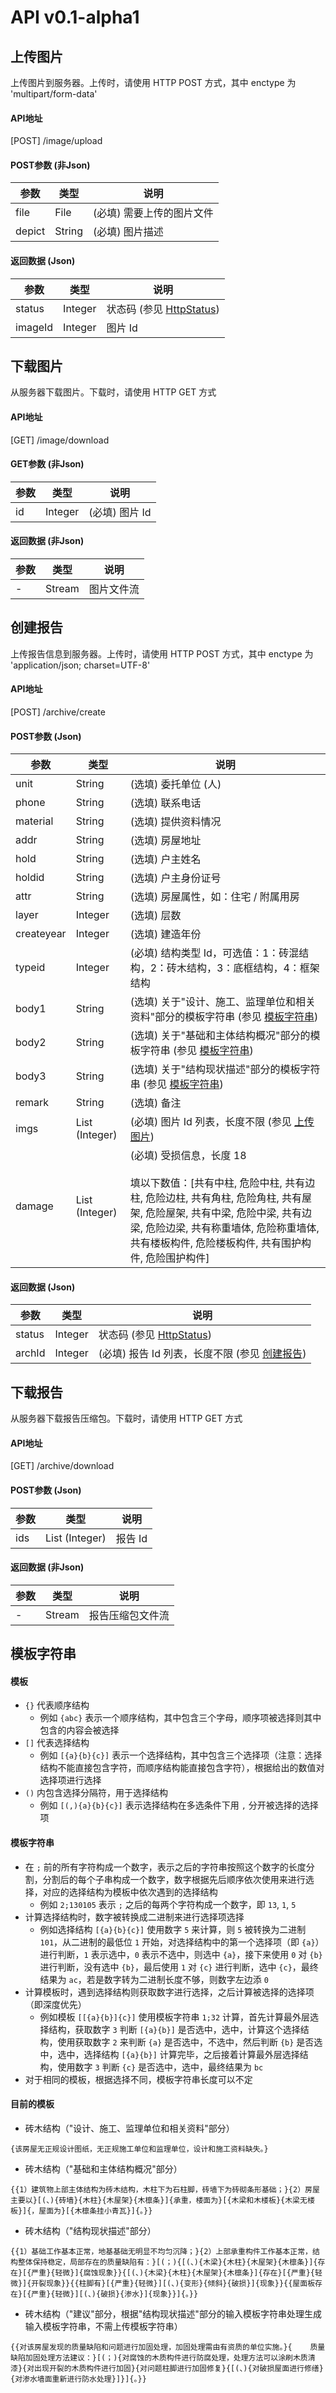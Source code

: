 # API v0.1-alpha1

## **上传图片**
上传图片到服务器。上传时，请使用 HTTP POST 方式，其中 enctype 为 'multipart/form-data'
#### API地址
[POST] /image/upload
#### POST参数 (非Json)
|参数|类型|说明|
|-|-|-|
|file|File|(必填) 需要上传的图片文件|
|depict|String|(必填) 图片描述|
#### 返回数据 (Json)
|参数|类型|说明|
|-|-|-|
|status|Integer|状态码 (参见 [HttpStatus](https://tools.ietf.org/html/rfc7231#section-6))|
|imageId|Integer|图片 Id|

## **下载图片**
从服务器下载图片。下载时，请使用 HTTP GET 方式
#### API地址
[GET] /image/download
#### GET参数 (非Json)
|参数|类型|说明|
|-|-|-|
|id|Integer|(必填) 图片 Id|
#### 返回数据 (非Json)
|参数|类型|说明|
|-|-|-|
|-|Stream|图片文件流|

## **创建报告**
上传报告信息到服务器。上传时，请使用 HTTP POST 方式，其中 enctype 为 'application/json; charset=UTF-8'
#### API地址
[POST] /archive/create
#### POST参数 (Json)
|参数|类型|说明|
|-|-|-|
|unit|String|(选填) 委托单位 (人)|
|phone|String|(选填) 联系电话|
|material|String|(选填) 提供资料情况|
|addr|String|(选填) 房屋地址|
|hold|String|(选填) 户主姓名|
|holdid|String|(选填) 户主身份证号|
|attr|String|(选填) 房屋属性，如：住宅 / 附属用房|
|layer|Integer|(选填) 层数|
|createyear|Integer|(选填) 建造年份|
|typeid|Integer|(必填) 结构类型 Id，可选值：1：砖混结构，2：砖木结构，3：底框结构，4：框架结构|
|body1|String|(选填) 关于"设计、施工、监理单位和相关资料"部分的模板字符串 (参见 [模板字符串](#模板字符串))|
|body2|String|(选填) 关于"基础和主体结构概况"部分的模板字符串 (参见 [模板字符串](#模板字符串))|
|body3|String|(选填) 关于"结构现状描述"部分的模板字符串 (参见 [模板字符串](#模板字符串))|
|remark|String|(选填) 备注|
|imgs|List (Integer)|(必填) 图片 Id 列表，长度不限 (参见 [上传图片](#上传图片))|
|damage|List (Integer)|(必填) 受损信息，长度 18<br><br>填以下数值：[共有中柱, 危险中柱, 共有边柱, 危险边柱, 共有角柱, 危险角柱, 共有屋架, 危险屋架, 共有中梁, 危险中梁, 共有边梁, 危险边梁, 共有称重墙体, 危险称重墙体, 共有楼板构件, 危险楼板构件, 共有围护构件, 危险围护构件]|

#### 返回数据 (Json)
|参数|类型|说明|
|-|-|-|
|status|Integer|状态码 (参见 [HttpStatus](https://tools.ietf.org/html/rfc7231#section-6))|
|archId|Integer|(必填) 报告 Id 列表，长度不限 (参见 [创建报告](#创建报告))|

## **下载报告**
从服务器下载报告压缩包。下载时，请使用 HTTP GET 方式
#### API地址
[GET] /archive/download
#### POST参数 (Json)
|参数|类型|说明|
|-|-|-|
|ids|List (Integer)|报告 Id|
#### 返回数据 (非Json)
|参数|类型|说明|
|-|-|-|
|-|Stream|报告压缩包文件流|

## 模板字符串
#### 模板
* `{}` 代表顺序结构
	* 例如 `{abc}` 表示一个顺序结构，其中包含三个字母，顺序项被选择则其中包含的内容会被选择
* `[]` 代表选择结构
	* 例如 `[{a}{b}{c}]` 表示一个选择结构，其中包含三个选择项（注意：选择结构不能直接包含字符，而顺序结构能直接包含字符），根据给出的数值对选择项进行选择
* `()` 内包含选择分隔符，用于选择结构
	* 例如 `[(,){a}{b}{c}]` 表示选择结构在多选条件下用 `,` 分开被选择的选择项

#### 模板字符串
* 在 `;` 前的所有字符构成一个数字，表示之后的字符串按照这个数字的长度分割，分割后的每个子串构成一个数字，数字根据先后顺序依次使用来进行选择，对应的选择结构为模板中依次遇到的选择结构
	* 例如 `2;130105` 表示 `;` 之后的每两个字符构成一个数字，即 `13`, `1`, `5`
* 计算选择结构时，数字被转换成二进制来进行选择项选择
	* 例如选择结构 `[{a}{b}{c}]` 使用数字 `5` 来计算，则 `5` 被转换为二进制 `101`，从二进制的最低位 `1` 开始，对选择结构中的第一个选择项（即 `{a}`）进行判断，`1` 表示选中，`0` 表示不选中，则选中 `{a}`，接下来使用 `0` 对 `{b}` 进行判断，没有选中 `{b}`，最后使用 `1` 对 `{c}` 进行判断，选中 `{c}`，最终结果为 `ac`，若是数字转为二进制长度不够，则数字左边添 `0`
* 计算模板时，遇到选择结构则获取数字进行选择，之后计算被选择的选择项（即深度优先）
	* 例如模板 `[[{a}{b}]{c}]` 使用模板字符串 `1;32` 计算，首先计算最外层选择结构，获取数字 `3`  判断 `[{a}{b}]` 是否选中，选中，计算这个选择结构，使用获取数字 `2` 来判断 `{a}` 是否选中，不选中，然后判断 `{b}` 是否选中，选中，选择结构 `[{a}{b}]` 计算完毕，之后接着计算最外层选择结构，使用数字 `3` 判断 `{c}` 是否选中，选中，最终结果为 `bc`
* 对于相同的模板，根据选择不同，模板字符串长度可以不定

#### 目前的模板
* 砖木结构（"设计、施工、监理单位和相关资料"部分）
```
{该房屋无正规设计图纸，无正规施工单位和监理单位，设计和施工资料缺失。}
```
* 砖木结构（"基础和主体结构概况"部分）
```
{{1）建筑物上部主体结构为砖木结构，木柱下为石柱脚，砖墙下为砖砌条形基础；}{2）房屋主要以}[(、){砖墙}{木柱}{木屋架}{木檩条}]{承重，楼面为}[{木梁和木楼板}{木梁无楼板}]{，屋面为}[{木檩条挂小青瓦}]{。}}
```
* 砖木结构（"结构现状描述"部分）
```
{{1）基础工作基本正常，地基基础无明显不均匀沉降；}{2）上部承重构件工作基本正常，结构整体保持稳定，局部存在的质量缺陷有：}[(；){[(、){木梁}{木柱}{木屋架}{木檩条}]{存在}[{严重}{轻微}]{腐蚀现象}}{[(、){木梁}{木柱}{木屋架}{木檩条}]{存在}[{严重}{轻微}]{开裂现象}}{{柱脚有}[{严重}{轻微}][(、){变形}{倾斜}{破损}]{现象}}{{屋面板存在}[{严重}{轻微}][(、){破损}{渗水}]{现象}}]{。}}
```
* 砖木结构（"建议"部分，根据"结构现状描述"部分的输入模板字符串处理生成输入模板字符串，不需上传模板字符串）
```
{{对该房屋发现的质量缺陷和问题进行加固处理，加固处理需由有资质的单位实施。}{    质量缺陷加固处理方法建议：}[(；){对腐蚀的木质构件进行防腐处理，处理方法可以涂刷木质清漆}{对出现开裂的木质构件进行加固}{对问题柱脚进行加固修复}{[(、){对破损屋面进行修缮}{对渗水墙面重新进行防水处理}]}]{。}}
```